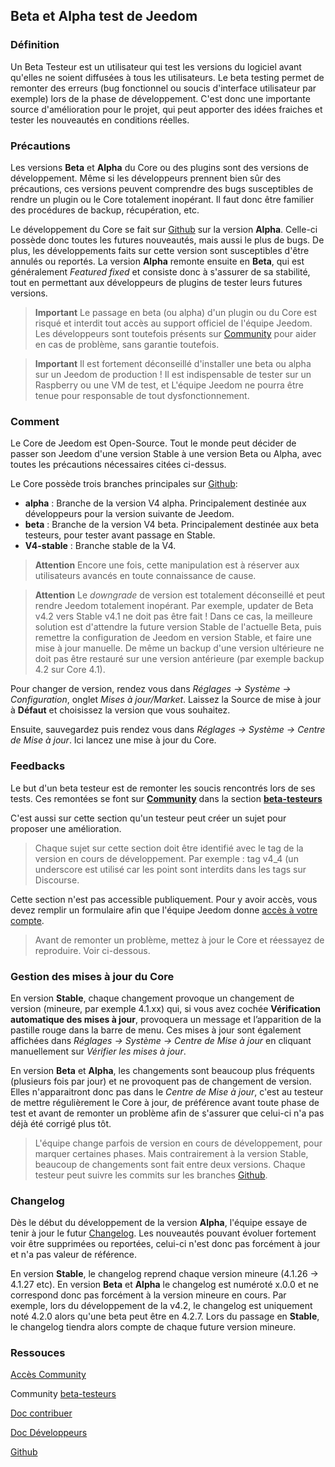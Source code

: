 
## Beta et Alpha test de Jeedom

### Définition

Un Beta Testeur est un utilisateur qui test les versions du logiciel avant qu'elles ne soient diffusées à tous les utilisateurs. Le beta testing permet de remonter des erreurs (bug fonctionnel ou soucis d'interface utilisateur par exemple) lors de la phase de développement. C'est donc une importante source d'amélioration pour le projet, qui peut apporter des idées fraiches et tester les nouveautés en conditions réelles. 

### Précautions

Les versions **Beta** et **Alpha** du Core ou des plugins sont des versions de développement. Même si les développeurs prennent bien sûr des précautions, ces versions peuvent comprendre des bugs susceptibles de rendre un plugin ou le Core totalement inopérant. Il faut donc être familier des procédures de backup, récupération, etc.

Le développement du Core se fait sur [Github](https://github.com/jeedom/core) sur la version **Alpha**. Celle-ci possède donc toutes les futures nouveautés, mais aussi le plus de bugs. De plus, les développements faits sur cette version sont susceptibles d'être annulés ou reportés. La version **Alpha** remonte ensuite en **Beta**, qui est généralement *Featured fixed* et consiste donc à s'assurer de sa stabilité, tout en permettant aux développeurs de plugins de tester leurs futures versions.

> **Important**
> Le passage en beta (ou alpha) d'un plugin ou du Core est risqué et interdit tout accès au support officiel de l'équipe Jeedom. Les développeurs sont toutefois présents sur [Community](https://community.jeedom.com/) pour aider en cas de problème, sans garantie toutefois.

> **Important**
> Il est fortement déconseillé d'installer une beta ou alpha sur un Jeedom de production ! Il est indispensable de tester sur un Raspberry ou une VM de test, et L'équipe Jeedom ne pourra être tenue pour responsable  de tout dysfonctionnement.

### Comment

Le Core de Jeedom est Open-Source. Tout le monde peut décider de passer son Jeedom d'une version Stable à une version Beta ou Alpha, avec toutes les précautions nécessaires citées ci-dessus.

Le Core possède trois branches principales sur [Github](https://github.com/jeedom/core):

-  **alpha** : Branche de la version V4 alpha. Principalement destinée aux développeurs pour la version suivante de Jeedom.
-  **beta** : Branche de la version V4 beta. Principalement destinée aux beta testeurs, pour tester avant passage en Stable.
-  **V4-stable** : Branche stable de la V4.

> **Attention**
> Encore une fois, cette manipulation est à réserver aux utilisateurs avancés en toute connaissance de cause.

> **Attention**
> Le *downgrade* de version est totalement déconseillé et peut rendre Jeedom totalement inopérant. Par exemple, updater de Beta v4.2 vers Stable v4.1 ne doit pas être fait ! Dans ce cas, la meilleure solution est d'attendre la future version Stable de l'actuelle Beta, puis remettre la configuration de Jeedom en version Stable, et faire une mise à jour manuelle. De même un backup d'une version ultérieure ne doit pas être restauré sur une version antérieure (par exemple backup 4.2 sur Core 4.1).

Pour changer de version, rendez vous dans *Réglages → Système → Configuration*, onglet *Mises à jour/Market*. Laissez la Source de mise à jour à **Défaut** et choisissez la version que vous souhaitez.

Ensuite, sauvegardez puis rendez vous dans *Réglages → Système → Centre de Mise à jour*. Ici lancez une mise à jour du Core.

### Feedbacks

Le but d'un beta testeur est de remonter les soucis rencontrés lors de ses tests.
Ces remontées se font sur **[Community](https://community.jeedom.com/)** dans la section **[beta-testeurs](https://community.jeedom.com/c/salon-des-beta-testeurs/6)**

C'est aussi sur cette section qu'un testeur peut créer un sujet pour proposer une amélioration.

> Chaque sujet sur cette section doit être identifié avec le tag de la version en cours de développement. Par exemple : tag v4_4 (un underscore est utilisé car les point sont interdits dans les tags sur Discourse.

Cette section n'est pas accessible publiquement. Pour y avoir accès, vous devez remplir un formulaire afin que l'équipe Jeedom donne [accès à votre compte](https://blog.jeedom.com/jeedom-partenaire-beta-testeur/).

> Avant de remonter un problème, mettez à jour le Core et réessayez de reproduire. Voir ci-dessous.

### Gestion des mises à jour du Core

En version **Stable**, chaque changement provoque un changement de version (mineure, par exemple 4.1.xx) qui, si vous avez cochée **Vérification automatique des mises à jour**, provoquera un message et l’apparition de la pastille rouge dans la barre de menu. Ces mises à jour sont également affichées dans *Réglages → Système → Centre de Mise à jour* en cliquant manuellement sur *Vérifier les mises à jour*.

En version **Beta** et **Alpha**, les changements sont beaucoup plus fréquents (plusieurs fois par jour) et ne provoquent pas de changement de version. Elles n'apparaitront donc pas dans le *Centre de Mise à jour*, c'est au testeur de mettre régulièrement le Core à jour, de préférence avant toute phase de test et avant de remonter un problème afin de s'assurer que celui-ci n'a pas déjà été corrigé plus tôt.

> L'équipe change parfois de version en cours de développement, pour marquer certaines phases. Mais contrairement à la version Stable, beaucoup de changements sont fait entre deux versions. Chaque testeur peut suivre les commits sur les branches [Github](https://github.com/jeedom/core).

### Changelog

Dès le début du développement de la version **Alpha**, l'équipe essaye de tenir à jour le futur [Changelog](/fr_FR/core/#VERSION#/changelog). Les nouveautés pouvant évoluer fortement voir être supprimées ou reportées, celui-ci n'est donc pas forcément à jour et n'a pas valeur de référence.

En version **Stable**, le changelog reprend chaque version mineure (4.1.26 -> 4.1.27 etc). En version **Beta** et **Alpha** le changelog est numéroté x.0.0 et ne correspond donc pas forcément à la version mineure en cours. Par exemple, lors du développement de la v4.2, le changelog est uniquement noté 4.2.0 alors qu'une beta peut être en 4.2.7. Lors du passage en **Stable**, le changelog tiendra alors compte de chaque future version mineure.

### Ressouces

 [Accès Community](https://blog.jeedom.com/jeedom-partenaire-beta-testeur/)
 
Community [beta-testeurs](https://community.jeedom.com/c/salon-des-beta-testeurs/6)

[Doc contribuer](/fr_FR/contribute/)

[Doc Développeurs](/fr_FR/dev/)

[Github](https://github.com/jeedom/core)
